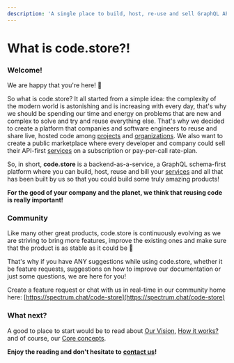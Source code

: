 ```yaml
---
description: 'A single place to build, host, re-use and sell GraphQL APIs services.'
---
```


# What is code.store?!

### **Welcome!**

We are happy that you're here! 👋

So what is code.store? It all started from a simple idea: the complexity of the modern world is astonishing and is increasing with every day, that's why we should be spending our time and energy on problems that are new and complex to solve and try and reuse everything else. That's why we decided to create a platform that companies and software engineers to reuse and share live, hosted code among [projects](getting-started/core-concepts.md#project) and [organizations](getting-started/core-concepts.md#organization). We also want to create a public marketplace where every developer and company could sell their API-first [services](getting-started/core-concepts.md#service) on a subscription or pay-per-call rate-plan.

So, in short, **code.store** is a backend-as-a-service, a GraphQL schema-first platform where you can build, host, reuse and bill your [services](getting-started/core-concepts.md#service) and all that has been built by us so that you could build some truly amazing products!

**For the good of your company and the planet, we think that reusing code is really important!**

### **Community**

Like many other great products, code.store is continuously evolving as we are striving to bring more features, improve the existing ones and make sure that the product is as stable as it could be 🤞

That's why if you have ANY suggestions while using code.store, whether it be feature requests, suggestions on how to improve our documentation or just some questions, we are here for you!

Create a feature request or chat with us in real-time in our community home here: [https://spectrum.chat/code-store](https://spectrum.chat/code-store)

### What next?

A good to place to start would be to read about [Our Vision](our-vision.md), [How it works?](how-it-works.md) and of course, our [Core concepts](getting-started/core-concepts.md).

**Enjoy the reading and don't hesitate to** [**contact us**](https://spectrum.chat/code-store)**!**



